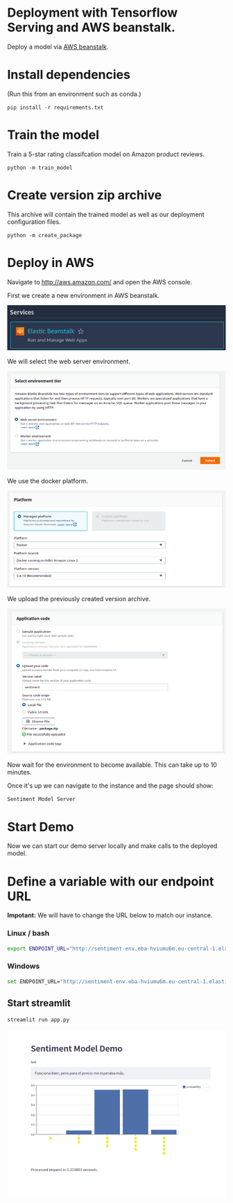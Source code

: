 # Deployment with Tensorflow Serving and AWS beanstalk.

Deploy a model via [AWS beanstalk](https://aws.amazon.com/elasticbeanstalk/).

# Install dependencies

(Run this from an environment such as conda.)

```console
pip install -r requirements.txt
```

# Train the model

Train a 5-star rating classifcation model on Amazon product reviews.

```console
python -m train_model
```

# Create version zip archive

This archive will contain the trained model as well as our deployment configuration files.

```console
python -m create_package
```

# Deploy in AWS

Navigate to http://aws.amazon.com/ and open the AWS console.

First we create a new environment in AWS beanstalk.

![beanstalk logo](docs/images/beanstalk_logo.png)

We will select the web server environment.

![tier](docs/images/tier.png)

We use the docker platform.

![platform](docs/images/platform.png)

We upload the previously created version archive.

![appliction code](docs/images/application_code.png)

Now wait for the environment to become available.
This can take up to 10 minutes.

Once it's up we can navigate to the instance and the page should show:

```
Sentiment Model Server
```

# Start Demo

Now we can start our demo server locally and make calls to the deployed model.

# Define a variable with our endpoint URL

**Impotant:** We will have to change the URL below to match our instance.

### Linux / bash

```bash
export ENDPOINT_URL="http://sentiment-env.eba-hviumu6m.eu-central-1.elasticbeanstalk.com"
```

### Windows

```bash
set ENDPOINT_URL="http://sentiment-env.eba-hviumu6m.eu-central-1.elasticbeanstalk.com"
```

## Start streamlit

```bash
streamlit run app.py
```

![demo](docs/images/demo.png)
